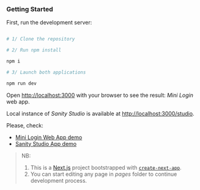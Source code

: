 

### Getting Started
First, run the development server:
```bash

# 1/ Clone the repository

# 2/ Run npm install

npm i

# 3/ Launch both applications

npm run dev
```
Open [http://localhost:3000](http://localhost:3000) with your browser to see the result: _Mini Login_ web app.

Local instance of _Sanity Studio_ is available at [http://localhost:3000/studio](http://localhost:3000/studio).

Please, check:

* [Mini Login Web App demo](pages/README.md)
* [Sanity Studio App demo](sanity-studio/README.md)


> NB: 
> 1) This is a [Next.js](https://nextjs.org) project bootstrapped with [`create-next-app`](https://nextjs.org/docs/app/api-reference/cli/create-next-app).
> 2) You can start editing any page in _pages_ folder to continue development process.


